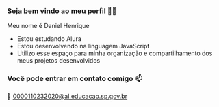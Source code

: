 ### Seja bem vindo ao meu perfil 🐱‍👤

Meu nome é Daniel Henrique

- Estou estudando Alura
- Estou desenvolvendo na linguagem JavaScript
- Utilizo esse espaço para minha organização e compartilhamento dos meus projetos desenvolvidos

### Você pode entrar em contato comigo 📫

📎 0000110232020@al.educacao.sp.gov.br
